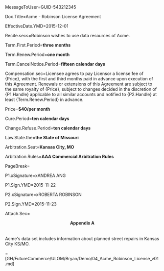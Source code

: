 MessageToUser=GUID-543212345

Doc.Title=Acme - Robinson License Agreement

EffectiveDate.YMD=2015-12-01

Recite.secs=Robinson wishes to use data resources of Acme.

Term.First.Period=<b>three months</b>

Term.Renew.Period=<b>one month</b>

Term.CancelNotice.Period=<b>fifteen calendar days</b>

Compensation.sec=Licensee agrees to pay Licensor a license fee of {Price}, with the first and third months paid in advance upon execution of this Agreement. Renewals or extensions of this Agreement are subject to the same royalty of {Price}, subject to changes decided in the discretion of {P1.Handle} applicable to all similar accounts and notified to {P2.Handle} at least {Term.Renew.Period} in advance.

Price=<b>$40/per month</b>

Cure.Period=<b>ten calendar days</b>

Change.Refuse.Period=<b>ten calendar days</b>

Law.State.the=<b>the State of Missouri</b>

Arbitration.Seat=<b>Kansas City, MO</b>

Arbitration.Rules=<b>AAA Commercial Arbitration Rules</b>

PageBreak=

P1.xSignature=xANDREA ANG

P1.Sign.YMD=2015-11-22

P2.xSignature=xROBERTA ROBINSON

P2.Sign.YMD=2015-11-23

Attach.Sec=<center><b>Appendix A</b></center><br><br>Acme's data set includes information about planned street repairs in Kansas City KS/MO.  

=[GH/FutureCommerce/ULOM/Bryan/Demo/04_Acme_Robinson_License_v01.md]
